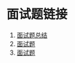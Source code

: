 # 面试题链接
1. [面试题总结](https://www.jianshu.com/p/c141d9d85de6)
2. [面试题](https://blog.csdn.net/m0_37828249/article/details/105215326)
2. [面试题](https://blog.csdn.net/m0_37828249/article/details/104976153)